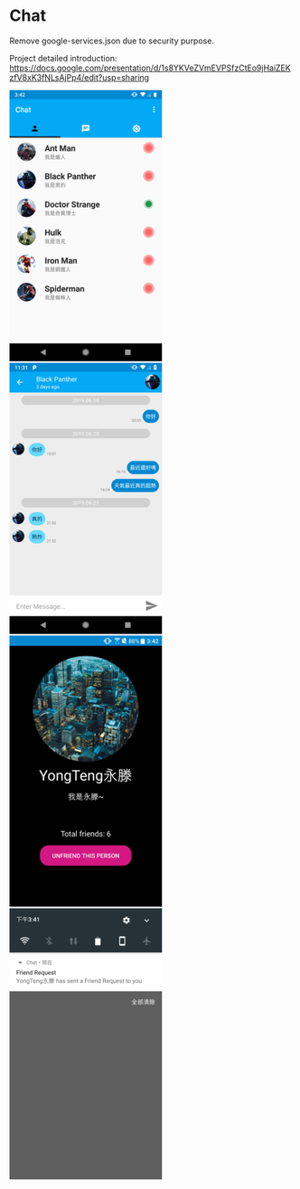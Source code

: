 # Chat
Remove google-services.json due to security purpose.  
  
Project detailed introduction: https://docs.google.com/presentation/d/1s8YKVeZVmEVPSfzCtEo9jHaiZEKzfV8xK3fNLsAjPp4/edit?usp=sharing
  
<img src="https://github.com/EyesHuang/Pictures/blob/master/Screenshot_20190629-154237.png" width = "270" height = "480" alt="App Main Layout"/> <img src="https://github.com/EyesHuang/Pictures/blob/master/Screenshot_20190625-113119.png" width = "270" height = "480" alt="Message Page"/>  
<img src="https://github.com/EyesHuang/Pictures/blob/master/Screenshot_20190629-154212.png" width = "270" height = "480" alt="User Profile Layout"/> <img src="https://github.com/EyesHuang/Pictures/blob/master/Screenshot_20190629-154143.png" width = "270" height = "480" alt="Notification"/>

